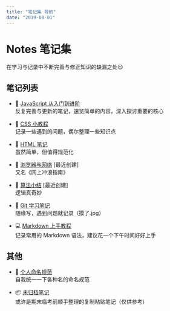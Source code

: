 ```yaml
---
title: "笔记集 导航"
date: "2019-08-01"
---
```


# Notes 笔记集

在学习与记录中不断完善与修正知识的缺漏之处😉

## 笔记列表

- 🚀 [JavaScript 从入门到进阶](./javascript/)  
  反复完善与更新的笔记，速览简单的内容，深入探讨重要的核心

- 🔮 [CSS 小教程](./css/)  
  记录一些遇到的问题，偶尔整理一些知识点

- 📃 [HTML 笔记](./html/)  
  虽然简单，但值得规范化

- 📡 [浏览器与网络](./network/) [最近创建]  
  又名《网上冲浪指南》

- 🎲 [算法小结](./algorithm/) [最近创建]  
  逻辑真奇妙

- 🚩 [Git 学习笔记](./git/)  
  随缘写，遇到问题就记录（摸了.jpg）

- 💻 [Markdown 上手教程](./markdown/)  
  记录常用的 Markdown 语法，建议花一个下午时间好好上手

## 其他

- 👺 [个人命名规范](./others/naming-standard.md)  
  自我统一一下各种名的命名规范

- 📦 [未归档笔记](./others/)  
  或许是期末临考前顺手整理的复制粘贴笔记（仅供参考）

<br/>

